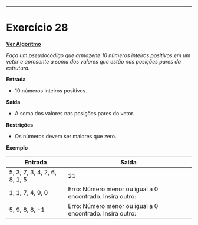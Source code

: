---
# Exercício 28

[**Ver Algoritmo**](Algoritmo28.md)

*Faça um pseudocódigo que armazene 10 números inteiros positivos em um vetor e apresente a soma dos valores que estão nas posições pares da estrutura.*

**Entrada**

- 10 números inteiros positivos.

**Saída**

- A soma dos valores nas posições pares do vetor.

**Restrições**

- Os números devem ser maiores que zero.

**Exemplo**

| Entrada                                            | Saída                                   |
|----------------------------------------------------|-----------------------------------------|
| 5, 3, 7, 3, 4, 2, 6, 8, 1, 5                       | 21                                      |
| 1, 1, 7, 4, 9, 0                                   | Erro: Número menor ou igual a 0 encontrado. Insira outro: |
| 5, 9, 8, 8, -1                                    | Erro: Número menor ou igual a 0 encontrado. Insira outro: |
